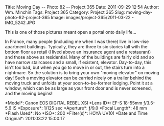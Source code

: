 Title: Moving Day -- Photo 82 -- Project 365
Date: 2011-09-29 12:54
Author: Wm. Minchin
Tags: Project 365
Category: Project 365
Slug: moving-day-photo-82-project-365
Image: images/project-365/2011-03-22 - IMG_5242.JPG

This is one of those pictures meant open a portal onto daily life...

<!-- PELICAN_BEGIN_SUMMARY -->

In France, many people (including me when I was there) live in low-rise
apartment buildings. Typically, they are three to six stories tall with the
bottom floor as retail (I lived above an insurance agent and a restaurant) and
those above as residential. Many of the buildings are fairly old and so have
narrow staircases and a small, if existent, elevator. Day-to-day, this isn't
too bad, but when you go to move in or out, the stairs turn into a nightmare.
So the solution is to bring your own "moving elevator" on moving day! Such a
moving elevator can be carried nicely on a trailer behind the moving truck and
unfolds at your soon-to-be-former lodging. Point it at a window, which can be
as large as your front door and is never screened, and the moving begins!

<!-- read more -->

<div markdown=1 class="photo-infobox">
*Model*: Canon EOS DIGITAL REBEL XSI  
*Lens ID*: EF-S 18-55mm ƒ/3.5-5.6 IS  
*Exposure*: 1/125 sec  
*Aperture*: ƒ/9.0  
*Focal Length*: 48 mm  
*Flash Used*: No  
*ISO*: 200  
*Filter(s)*: HOYA UV(0)  
*Date and Time Original*: 2011:03:22 15:00:17
</div>

